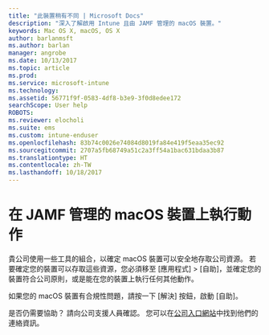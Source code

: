 ```yaml
---
title: "此裝置稍有不同 | Microsoft Docs"
description: "深入了解啟用 Intune 且由 JAMF 管理的 macOS 裝置。"
keywords: Mac OS X, macOS, OS X
author: barlanmsft
ms.author: barlan
manager: angrobe
ms.date: 10/13/2017
ms.topic: article
ms.prod: 
ms.service: microsoft-intune
ms.technology: 
ms.assetid: 56771f9f-0583-4df8-b3e9-3f0d8edee172
searchScope: User help
ROBOTS: 
ms.reviewer: elocholi
ms.suite: ems
ms.custom: intune-enduser
ms.openlocfilehash: 83b74c0026e74084d8019fa84e419f5eaa35ec92
ms.sourcegitcommit: 2707a5fb68749a51c2a3ff54a1bac631bdaa3b87
ms.translationtype: HT
ms.contentlocale: zh-TW
ms.lasthandoff: 10/18/2017
---
```

# <a name="performing-actions-on-a-macos-device-managed-by-jamf"></a>在 JAMF 管理的 macOS 裝置上執行動作

貴公司使用一些工具的組合，以確定 macOS 裝置可以安全地存取公司資源。 若要確定您的裝置可以存取這些資源，您必須移至 [應用程式] > [自助]，並確定您的裝置符合公司原則，或是能在您的裝置上執行任何其他動作。

如果您的 macOS 裝置有合規性問題，請按一下 [解決] 按鈕，啟動 [自助]。

是否仍需要協助？ 請向公司支援人員確認。 您可以在[公司入口網站](https://portal.manage.microsoft.com)中找到他們的連絡資訊。
